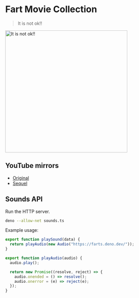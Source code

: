 # Fart Movie Collection

> It is not ok!!

<img width="386" alt="It is not ok!!" src="https://github.com/gddmadoss/movies/assets/31261035/07c3ca46-d0be-43e0-bb3e-59eb77f365f3">

## YouTube mirrors

- [Original](https://youtu.be/KrSeBDBCI0A)
- [Sequel](https://youtu.be/EDzhgm5NXqA)

## Sounds API

Run the HTTP server.

```sh
deno --allow-net sounds.ts
```

Example usage:

```js
export function playSound(data) {
  return playAudio(new Audio("https://farts.deno.dev/"));
}

export function playAudio(audio) {
  audio.play();

  return new Promise((resolve, reject) => {
    audio.onended = () => resolve();
    audio.onerror = (e) => reject(e);
  });
}
```
